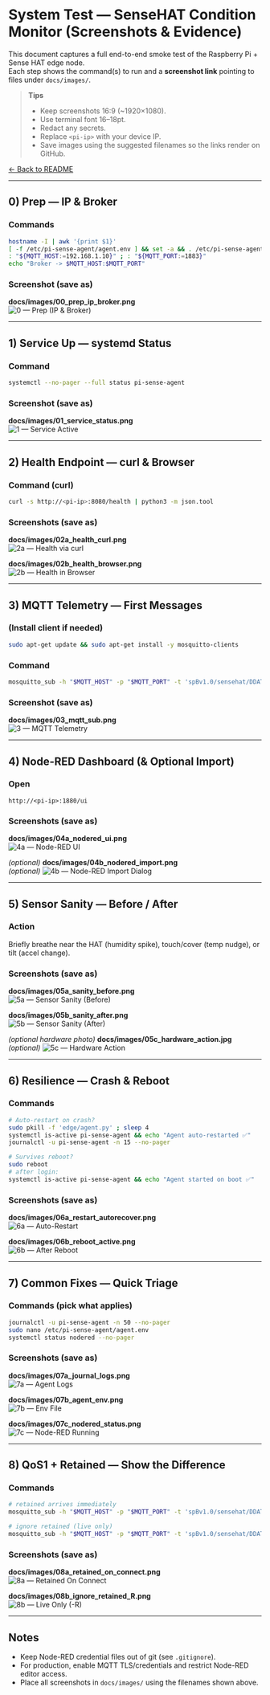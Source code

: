 # System Test — SenseHAT Condition Monitor (Screenshots & Evidence)

This document captures a full end-to-end smoke test of the Raspberry Pi + Sense HAT edge node.  
Each step shows the command(s) to run and a **screenshot link** pointing to files under `docs/images/`.

> **Tips**
> - Keep screenshots 16:9 (~1920×1080).
> - Use terminal font 16–18pt.
> - Redact any secrets.
> - Replace `<pi-ip>` with your device IP.
> - Save images using the suggested filenames so the links render on GitHub.

[← Back to README](README.md)

---

## 0) Prep — IP & Broker

### Commands
```bash
hostname -I | awk '{print $1}'
[ -f /etc/pi-sense-agent/agent.env ] && set -a && . /etc/pi-sense-agent/agent.env && set +a
: "${MQTT_HOST:=192.168.1.10}" ; : "${MQTT_PORT:=1883}"
echo "Broker -> $MQTT_HOST:$MQTT_PORT"
```

### Screenshot (save as)
**docs/images/00_prep_ip_broker.png**  
![0 — Prep (IP & Broker)](docs/images/00_prep_ip_broker.png)

---

## 1) Service Up — systemd Status

### Command
```bash
systemctl --no-pager --full status pi-sense-agent
```

### Screenshot (save as)
**docs/images/01_service_status.png**  
![1 — Service Active](docs/images/01_service_status.png)

---

## 2) Health Endpoint — curl & Browser

### Command (curl)
```bash
curl -s http://<pi-ip>:8080/health | python3 -m json.tool
```

### Screenshots (save as)
**docs/images/02a_health_curl.png**  
![2a — Health via curl](docs/images/02a_health_curl.png)

**docs/images/02b_health_browser.png**  
![2b — Health in Browser](docs/images/02b_health_browser.png)

---

## 3) MQTT Telemetry — First Messages

### (Install client if needed)
```bash
sudo apt-get update && sudo apt-get install -y mosquitto-clients
```

### Command
```bash
mosquitto_sub -h "$MQTT_HOST" -p "$MQTT_PORT" -t 'spBv1.0/sensehat/DDATA/pi-edge' -v | head -n 3
```

### Screenshot (save as)
**docs/images/03_mqtt_sub.png**  
![3 — MQTT Telemetry](docs/images/03_mqtt_sub.png)

---

## 4) Node-RED Dashboard (& Optional Import)

### Open
```
http://<pi-ip>:1880/ui
```

### Screenshots (save as)
**docs/images/04a_nodered_ui.png**  
![4a — Node-RED UI](docs/images/04a_nodered_ui.png)

*(optional)* **docs/images/04b_nodered_import.png**  
*(optional)* ![4b — Node-RED Import Dialog](docs/images/04b_nodered_import.png)

---

## 5) Sensor Sanity — Before / After

### Action
Briefly breathe near the HAT (humidity spike), touch/cover (temp nudge), or tilt (accel change).

### Screenshots (save as)
**docs/images/05a_sanity_before.png**  
![5a — Sensor Sanity (Before)](docs/images/05a_sanity_before.png)

**docs/images/05b_sanity_after.png**  
![5b — Sensor Sanity (After)](docs/images/05b_sanity_after.png)

*(optional hardware photo)* **docs/images/05c_hardware_action.jpg**  
*(optional)* ![5c — Hardware Action](docs/images/05c_hardware_action.jpg)

---

## 6) Resilience — Crash & Reboot

### Commands
```bash
# Auto-restart on crash?
sudo pkill -f 'edge/agent.py' ; sleep 4
systemctl is-active pi-sense-agent && echo "Agent auto-restarted ✅"
journalctl -u pi-sense-agent -n 15 --no-pager

# Survives reboot?
sudo reboot
# after login:
systemctl is-active pi-sense-agent && echo "Agent started on boot ✅"
```

### Screenshots (save as)
**docs/images/06a_restart_autorecover.png**  
![6a — Auto-Restart](docs/images/06a_restart_autorecover.png)

**docs/images/06b_reboot_active.png**  
![6b — After Reboot](docs/images/06b_reboot_active.png)

---

## 7) Common Fixes — Quick Triage

### Commands (pick what applies)
```bash
journalctl -u pi-sense-agent -n 50 --no-pager
sudo nano /etc/pi-sense-agent/agent.env
systemctl status nodered --no-pager
```

### Screenshots (save as)
**docs/images/07a_journal_logs.png**  
![7a — Agent Logs](docs/images/07a_journal_logs.png)

**docs/images/07b_agent_env.png**  
![7b — Env File](docs/images/07b_agent_env.png)

**docs/images/07c_nodered_status.png**  
![7c — Node-RED Running](docs/images/07c_nodered_status.png)

---

## 8) QoS1 + Retained — Show the Difference

### Commands
```bash
# retained arrives immediately
mosquitto_sub -h "$MQTT_HOST" -p "$MQTT_PORT" -t 'spBv1.0/sensehat/DDATA/pi-edge' -v | head -n 1

# ignore retained (live only)
mosquitto_sub -h "$MQTT_HOST" -p "$MQTT_PORT" -t 'spBv1.0/sensehat/DDATA/pi-edge' -R -v | head -n 2
```

### Screenshots (save as)
**docs/images/08a_retained_on_connect.png**  
![8a — Retained On Connect](docs/images/08a_retained_on_connect.png)

**docs/images/08b_ignore_retained_R.png**  
![8b — Live Only (-R)](docs/images/08b_ignore_retained_R.png)

---

## Notes

- Keep Node-RED credential files out of git (see `.gitignore`).  
- For production, enable MQTT TLS/credentials and restrict Node-RED editor access.  
- Place all screenshots in `docs/images/` using the filenames shown above.
